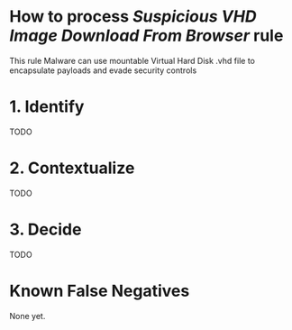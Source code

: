 # How to process *Suspicious VHD Image Download From Browser* rule
This rule Malware can use mountable Virtual Hard Disk .vhd file to encapsulate payloads and evade security controls

# 1. Identify
TODO

# 2. Contextualize
TODO

# 3. Decide
TODO

# Known False Negatives
None yet.
